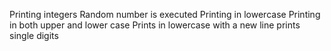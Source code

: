 Printing integers
Random number is executed
 Printing in lowercase
Printing in both upper and lower case
Prints in lowercase with a new line
prints single digits
